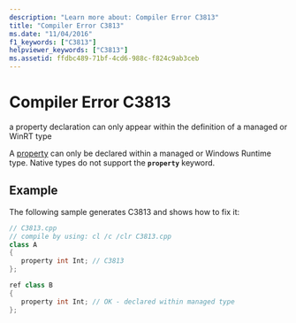 ```yaml
---
description: "Learn more about: Compiler Error C3813"
title: "Compiler Error C3813"
ms.date: "11/04/2016"
f1_keywords: ["C3813"]
helpviewer_keywords: ["C3813"]
ms.assetid: ffdbc489-71bf-4cd6-988c-f824c9ab3ceb
---
```

# Compiler Error C3813

a property declaration can only appear within the definition of a managed or WinRT type

A [property](../../dotnet/how-to-use-properties-in-cpp-cli.md) can only be declared within a managed or Windows Runtime type. Native types do not support the **`property`** keyword.

## Example

The following sample generates C3813 and shows how to fix it:

```cpp
// C3813.cpp
// compile by using: cl /c /clr C3813.cpp
class A
{
   property int Int; // C3813
};

ref class B
{
   property int Int; // OK - declared within managed type
};
```
